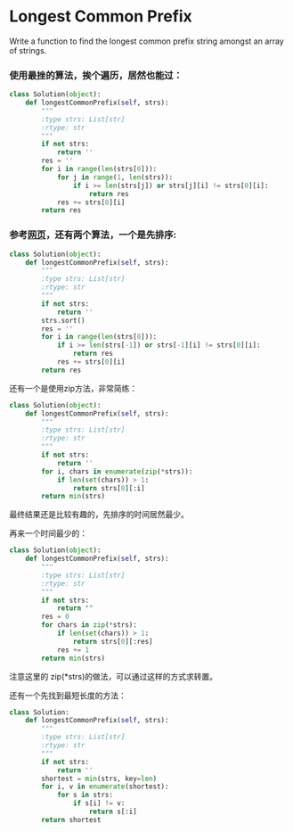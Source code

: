 # Longest Common Prefix

Write a function to find the longest common prefix string amongst an array of strings.

### 使用最挫的算法，挨个遍历，居然也能过：

```python
class Solution(object):
    def longestCommonPrefix(self, strs):
        """
        :type strs: List[str]
        :rtype: str
        """
        if not strs:
            return ''
        res = ''
        for i in range(len(strs[0])):
            for j in range(1, len(strs)):
                if i >= len(strs[j]) or strs[j][i] != strs[0][i]:
                    return res
            res += strs[0][i]
        return res
```

### 参考[网页](http://blog.csdn.net/coder_orz/article/details/51706442)，还有两个算法，一个是先排序:

```python
class Solution(object):
    def longestCommonPrefix(self, strs):
        """
        :type strs: List[str]
        :rtype: str
        """
        if not strs:
            return ''
        strs.sort()
        res = ''
        for i in range(len(strs[0])):
            if i >= len(strs[-1]) or strs[-1][i] != strs[0][i]:
                return res
            res += strs[0][i]
        return res
```
还有一个是使用zip方法，非常简练：

```python
class Solution(object):
    def longestCommonPrefix(self, strs):
        """
        :type strs: List[str]
        :rtype: str
        """
        if not strs:
            return ''
        for i, chars in enumerate(zip(*strs)):
            if len(set(chars)) > 1:
                return strs[0][:i]
        return min(strs)
```

最终结果还是比较有趣的，先排序的时间居然最少。

再来一个时间最少的：

```python
class Solution(object):
    def longestCommonPrefix(self, strs):
        """
        :type strs: List[str]
        :rtype: str
        """
        if not strs:
            return ""
        res = 0
        for chars in zip(*strs):
            if len(set(chars)) > 1:
                return strs[0][:res]
            res += 1
        return min(strs)
```

注意这里的 zip(\*strs)的做法，可以通过这样的方式求转置。

还有一个先找到最短长度的方法：

```python
class Solution:
    def longestCommonPrefix(self, strs):
        """
        :type strs: List[str]
        :rtype: str
        """
        if not strs:
            return ''
        shortest = min(strs, key=len)
        for i, v in enumerate(shortest):
            for s in strs:
                if s[i] != v:
                    return s[:i]
        return shortest
```
